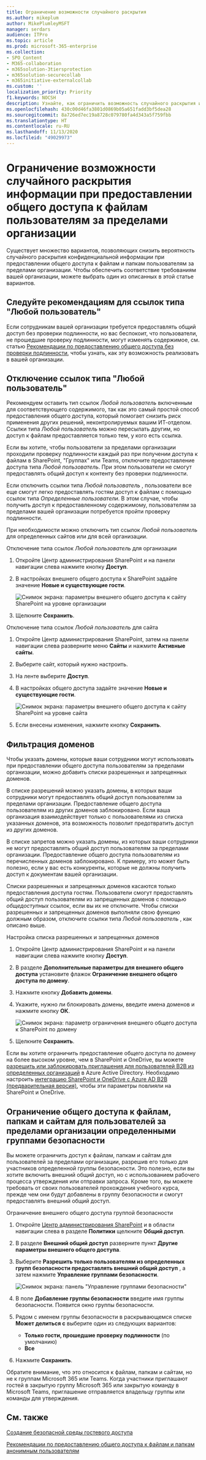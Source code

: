 ```yaml
---
title: Ограничение возможности случайного раскрытия
ms.author: mikeplum
author: MikePlumleyMSFT
manager: serdars
audience: ITPro
ms.topic: article
ms.prod: microsoft-365-enterprise
ms.collection:
- SPO_Content
- M365-collaboration
- m365solution-3tiersprotection
- m365solution-securecollab
- m365initiative-externalcollab
ms.custom: ''
localization_priority: Priority
f1.keywords: NOCSH
description: Узнайте, как ограничить возможность случайного раскрытия информации при предоставлении общего доступа к файлам пользователям за пределами вашей организации.
ms.openlocfilehash: 430c00d46fa3801d0869b05a651fadd3bf5dea28
ms.sourcegitcommit: 8a726ed7ec19a8728c079780fa4d343a5f759fbb
ms.translationtype: HT
ms.contentlocale: ru-RU
ms.lasthandoff: 11/13/2020
ms.locfileid: "49029973"
---
```

# <a name="limit-accidental-exposure-to-files-when-sharing-with-people-outside-your-organization"></a>Ограничение возможности случайного раскрытия информации при предоставлении общего доступа к файлам пользователям за пределами организации

Существует множество вариантов, позволяющих снизить вероятность случайного раскрытия конфиденциальной информации при предоставлении общего доступа к файлам и папкам пользователям за пределами организации. Чтобы обеспечить соответствие требованиям вашей организации, можете выбрать один из описанных в этой статье вариантов.

## <a name="use-best-practices-for-anyone-links"></a>Следуйте рекомендациям для ссылок типа "Любой пользователь"

Если сотрудникам вашей организации требуется предоставлять общий доступ без проверки подлинности, но вас беспокоит, что пользователи, не прошедшие проверку подлинности, могут изменять содержимое, см. статью [Рекомендации по предоставлению общего доступа без проверки подлинности](best-practices-anonymous-sharing.md), чтобы узнать, как эту возможность реализовать в вашей организации.

## <a name="turn-off-anyone-links"></a>Отключение ссылок типа "Любой пользователь"

Рекомендуем оставить тип ссылок *Любой пользователь* включенным для соответствующего содержимого, так как это самый простой способ предоставления общего доступа, который помогает снизить риск применения других решений, неконтролируемых вашим ИТ-отделом. Ссылки типа *Любой пользователь* можно пересылать другим, но доступ к файлам предоставляется только тем, у кого есть ссылка.

Если вы хотите, чтобы пользователи за пределами организации проходили проверку подлинности каждый раз при получении доступа к файлам в SharePoint, "Группах" или Teams, отключите предоставление доступа типа *Любой пользователь*. При этом пользователи не смогут предоставлять общий доступ к контенту без проверки подлинности.

Если отключить ссылки типа *Любой пользователь* , пользователи все еще смогут легко предоставлять гостям доступ к файлам с помощью ссылок типа *Определенные пользователи*. В этом случае, чтобы получить доступ к предоставленному содержимому, пользователям за пределами вашей организации потребуется пройти проверку подлинности.

При необходимости можно отключить тип ссылок *Любой пользователь* для определенных сайтов или для всей организации.

Отключение типа ссылок *Любой пользователь* для организации
1. Откройте Центр администрирования SharePoint и на панели навигации слева нажмите кнопку **Доступ**.
2. В настройках внешнего общего доступа к SharePoint задайте значение **Новые и существующие гости**.

   ![Снимок экрана: параметры внешнего общего доступа к сайту SharePoint на уровне организации](../media/sharepoint-organization-external-sharing-controls-new-users.png)

3. Щелкните **Сохранить**.

Отключение типа ссылок *Любой пользователь* для сайта
1. Откройте Центр администрирования SharePoint, затем на панели навигации слева разверните меню **Сайты** и нажмите **Активные сайты**.
2. Выберите сайт, который нужно настроить.
3. На ленте выберите **Доступ**.
4. В настройках общего доступа задайте значение **Новые и существующие гости**.

   ![Снимок экрана: параметры внешнего общего доступа к сайту SharePoint на уровне сайта](../media/sharepoint-site-external-sharing-settings.png)

5. Если внесены изменения, нажмите кнопку **Сохранить**.

## <a name="domain-filtering"></a>Фильтрация доменов

Чтобы указать домены, которые ваши сотрудники могут использовать при предоставлении общего доступа пользователям за пределами организации, можно добавить списки разрешенных и запрещенных доменов.

В списке разрешений можно указать домены, в которых ваши сотрудники могут предоставлять общий доступ пользователям за пределами организации.   Предоставление общего доступа пользователям из других доменов заблокировано. Если ваша организация взаимодействует только с пользователями из списка указанных доменов, эта возможность позволит предотвратить доступ из других доменов.

В списке запретов можно указать домены, из которых ваши сотрудники не могут предоставлять общий доступ пользователям за пределами организации.   Предоставление общего доступа пользователям из перечисленных доменов заблокировано. К примеру, это может быть полезно, если у вас есть конкуренты, которые не должны получить доступ к документам вашей организации.

Списки разрешенных и запрещенных доменов касаются только предоставления доступа гостям. Пользователи смогут предоставлять общий доступ пользователям из запрещенных доменов с помощью *общедоступных* ссылок, если вы их не отключите. Чтобы списки разрешенных и запрещенных доменов выполняли свою функцию должным образом, отключите ссылки типа *Любой пользователь* , как описано выше.

Настройка списка разрешенных и запрещенных доменов
1. Откройте Центр администрирования SharePoint и на панели навигации слева нажмите кнопку **Доступ**.
2. В разделе **Дополнительные параметры для внешнего общего доступа** установите флажок **Ограничение внешнего общего доступа по домену**.
3. Нажмите кнопку **Добавить домены**.
4. Укажите, нужно ли блокировать домены, введите имена доменов и нажмите кнопку **ОК**.

   ![Снимок экрана: параметр ограничения внешнего общего доступа к SharePoint по домену](../media/sharepoint-sharing-block-domain.png)

5. Щелкните **Сохранить**.

Если вы хотите ограничить предоставление общего доступа по домену на более высоком уровне, чем в SharePoint и OneDrive, вы можете [разрешить или заблокировать приглашения для пользователей B2B из определенных организаций](https://docs.microsoft.com/azure/active-directory/b2b/allow-deny-list) в Azure Active Directory. Необходимо настроить [интеграцию SharePoint и OneDrive с Azure AD B2B (предварительная версия)](https://docs.microsoft.com/sharepoint/sharepoint-azureb2b-integration-preview), чтобы эти параметры повлияли на SharePoint и OneDrive.

## <a name="limit-sharing-of-files-folders-and-sites-with-people-outside-your-organization-to-specified-security-groups"></a>Ограничение общего доступа к файлам, папкам и сайтам для пользователей за пределами организации определенными группами безопасности

Вы можете ограничить доступ к файлам, папкам и сайтам для пользователей за пределами организации, разрешив его только для участников определенной группы безопасности. Это полезно, если вы хотите включить внешний общий доступ, но с использованием рабочего процесса утверждения или отправки запроса. Кроме того, вы можете требовать от своих пользователей прохождения учебного курса, прежде чем они будут добавлены в группу безопасности и смогут предоставлять внешний общий доступ.

Ограничение внешнего общего доступа группой безопасности
1. Откройте [Центр администрирования SharePoint](https://admin.microsoft.com/sharepoint) и в области навигации слева в разделе **Политики** щелкните **Общий доступ**.
2. В разделе **Внешний общий доступ** разверните пункт **Другие параметры внешнего общего доступа**.

3. Выберите **Разрешить только пользователям из определенных групп безопасности предоставлять внешний общий доступ** , а затем нажмите **Управление группами безопасности**.

    ![Снимок экрана: панель "Управление группами безопасности"](https://docs.microsoft.com/sharepoint/sharepointonline/media/manage-security-groups.png)

4. В поле **Добавление группы безопасности** введите имя группы безопасности. Появится окно группы безопасности.

5. Рядом с именем группы безопасности в раскрывающемся списке **Может делиться с** выберите один из следующих вариантов:

    - **Только гости, прошедшие проверку подлинности** (по умолчанию)
    - **Все**

6. Нажмите **Сохранить**.

Обратите внимание, что это относится к файлам, папкам и сайтам, но не к группам Microsoft 365 или Teams. Когда участники приглашают гостей в закрытую группу Microsoft 365 или закрытую команду в Microsoft Teams, приглашение отправляется владельцу группы или команды для утверждения.

## <a name="see-also"></a>См. также

[Создание безопасной среды гостевого доступа](create-secure-guest-sharing-environment.md)

[Рекомендации по предоставлению общего доступа к файлам и папкам анонимным пользователям](best-practices-anonymous-sharing.md)
